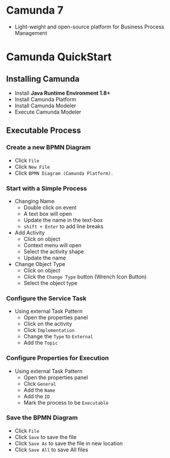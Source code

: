 # Camunda 7
- Light-weight and open-source platform for Business Process Management

# Camunda QuickStart

## Installing Camunda
- Install <b>Java Runtime Environment 1.8+</b>
- Install Camunda Platform
- Install Camunda Modeler
- Execute Camunda Modeler

## Executable Process

### Create a new BPMN Diagram
- Click `File`
- Click `New File` 
- Click `BPMN Diagram (Camunda Platform).`

### Start with a Simple Process
- Changing Name
    - Double click on event
    - A text box will open
    - Update the name in the text-box
    - `shift + Enter` to add line breaks
- Add Activity
    - Click on object
    - Context menu will open
    - Select the activity shape
    - Update the name
- Change Object Type
    - Click on object
    - Click the `Change Type` button (Wrench Icon Button)
    - Select the object type

### Configure the Service Task
- Using external Task Pattern
    - Open the properties panel
    - Click on the activity
    - Click `Implementation` 
    - Change the `Type` to `External`
    - Add the `Topic`

### Configure Properties for Execution
- Using external Task Pattern
    - Open the properties panel
    - Click `General` 
    - Add the `Name`
    - Add the `ID`
    - Mark the process to be `Executable`

### Save the BPMN Diagram
- Click `File`
- Click `Save` to save the file
- Click `Save As` to save the file in new location
- Click `Save All` to save All files
